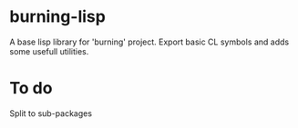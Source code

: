 burning-lisp
============

A base lisp library for 'burning' project. Export basic CL symbols and adds some usefull utilities.


To do
============

Split to sub-packages